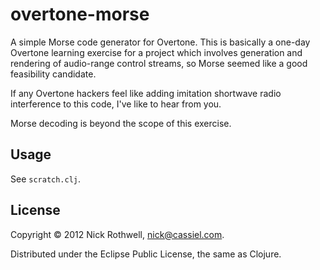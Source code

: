 # overtone-morse

A simple Morse code generator for Overtone. This is basically
a one-day Overtone learning exercise for a project which
involves generation and rendering of audio-range control streams,
so Morse seemed like a good feasibility candidate.

If any Overtone hackers feel like adding imitation shortwave radio
interference to this code, I've like to hear from you.

Morse decoding is beyond the scope of this exercise.

## Usage

See `scratch.clj`.

## License

Copyright © 2012 Nick Rothwell, nick@cassiel.com.

Distributed under the Eclipse Public License, the same as Clojure.
